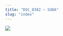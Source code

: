 ```yaml
---
title: "DSC_0382 – SUDA"
slug: "index"
---
```


[![](/wp-content/2015/05/DSC_0382-300x201.jpg)](/wp-content/2015/05/DSC_0382.jpg)